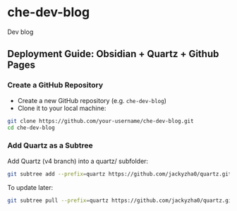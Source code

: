 # che-dev-blog

Dev blog

## Deployment Guide: Obsidian + Quartz + Github Pages

### Create a GitHub Repository

- Create a new GitHub repository (e.g. `che-dev-blog`)
- Clone it to your local machine:

```bash
git clone https://github.com/your-username/che-dev-blog.git
cd che-dev-blog
```

### Add Quartz as a Subtree

Add Quartz (v4 branch) into a quartz/ subfolder:

```bash
git subtree add --prefix=quartz https://github.com/jackyzha0/quartz.git v4 --squash
```

To update later:

```bash
git subtree pull --prefix=quartz https://github.com/jackyzha0/quartz.git v4 --squash
```
